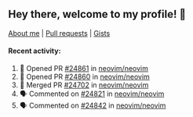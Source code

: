 ## Hey there, welcome to my profile! 👋

[About me](https://seandewar.github.io/)
 | [Pull requests](https://github.com/search?p=1&q=author%3Aseandewar+is%3Apr)
 | [Gists](https://gist.github.com/seandewar)

#### Recent activity:

<!--START_SECTION:activity-->
1. 💪 Opened PR [#24861](https://github.com/neovim/neovim/pull/24861) in [neovim/neovim](https://github.com/neovim/neovim)
2. 💪 Opened PR [#24860](https://github.com/neovim/neovim/pull/24860) in [neovim/neovim](https://github.com/neovim/neovim)
3. 🎉 Merged PR [#24702](https://github.com/neovim/neovim/pull/24702) in [neovim/neovim](https://github.com/neovim/neovim)
4. 🗣 Commented on [#24821](https://github.com/neovim/neovim/pull/24821#issuecomment-1690452181) in [neovim/neovim](https://github.com/neovim/neovim)
5. 🗣 Commented on [#24842](https://github.com/neovim/neovim/pull/24842#issuecomment-1690170927) in [neovim/neovim](https://github.com/neovim/neovim)
<!--END_SECTION:activity-->
